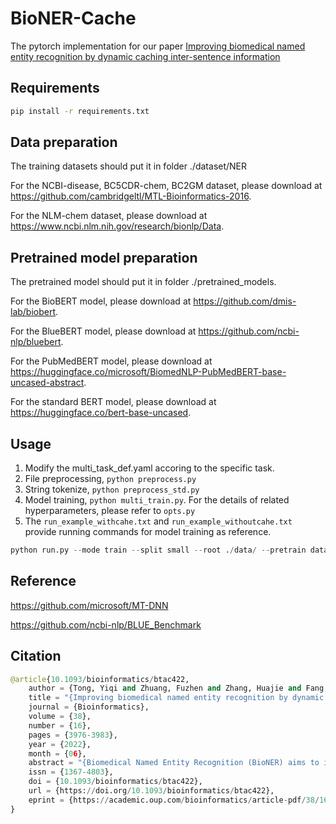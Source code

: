 # BioNER-Cache

The pytorch implementation for our paper [Improving biomedical named entity recognition by dynamic caching inter-sentence information](https://academic.oup.com/bioinformatics/article-abstract/38/16/3976/6618522?redirectedFrom=fulltext&login=false)

## Requirements
```bash
pip install -r requirements.txt
```

## Data preparation
The training datasets should put it in folder ./dataset/NER

For the NCBI-disease, BC5CDR-chem, BC2GM dataset, please download at https://github.com/cambridgeltl/MTL-Bioinformatics-2016.

For the NLM-chem dataset, please download at  https://www.ncbi.nlm.nih.gov/research/bionlp/Data.

## Pretrained model preparation

The pretrained model should put it in folder ./pretrained_models.

For the BioBERT model, please download at https://github.com/dmis-lab/biobert.

For the BlueBERT model, please download at https://github.com/ncbi-nlp/bluebert.

For the PubMedBERT model, please download at https://huggingface.co/microsoft/BiomedNLP-PubMedBERT-base-uncased-abstract.

For the standard BERT model, please download at https://huggingface.co/bert-base-uncased.
## Usage

1. Modify the multi_task_def.yaml accoring to the specific task.
2. File preprocessing, ```python preprocess.py ```
3. String tokenize, ```python preprocess_std.py ```
4. Model training, ```python multi_train.py```. For the details of related hyperparameters, please refer to ```opts.py```
5. The ```run_example_withcahe.txt``` and ```run_example_withoutcahe.txt``` provide running commands for model training as reference.
```python
python run.py --mode train --split small --root ./data/ --pretrain data/bert-base-uncased/
```

## Reference

https://github.com/microsoft/MT-DNN

https://github.com/ncbi-nlp/BLUE_Benchmark
## Citation

```python
@article{10.1093/bioinformatics/btac422,
    author = {Tong, Yiqi and Zhuang, Fuzhen and Zhang, Huajie and Fang, Chuyu and Zhao, Yu and Wang, Deqing and Zhu, Hengshu and Ni, Bin},
    title = "{Improving biomedical named entity recognition by dynamic caching inter-sentence information}",
    journal = {Bioinformatics},
    volume = {38},
    number = {16},
    pages = {3976-3983},
    year = {2022},
    month = {06},
    abstract = "{Biomedical Named Entity Recognition (BioNER) aims to identify biomedical domain-specific entities (e.g. gene, chemical and disease) from unstructured texts. Despite deep learning-based methods for BioNER achieving satisfactory results, there is still much room for improvement. Firstly, most existing methods use independent sentences as training units and ignore inter-sentence context, which usually leads to the labeling inconsistency problem. Secondly, previous document-level BioNER works have approved that the inter-sentence information is essential, but what information should be regarded as context remains ambiguous. Moreover, there are still few pre-training-based BioNER models that have introduced inter-sentence information. Hence, we propose a cache-based inter-sentence model called BioNER-Cache to alleviate the aforementioned problems.We propose a simple but effective dynamic caching module to capture inter-sentence information for BioNER. Specifically, the cache stores recent hidden representations constrained by predefined caching rules. And the model uses a query-and-read mechanism to retrieve similar historical records from the cache as the local context. Then, an attention-based gated network is adopted to generate context-related features with BioBERT. To dynamically update the cache, we design a scoring function and implement a multi-task approach to jointly train our model. We build a comprehensive benchmark on four biomedical datasets to evaluate the model performance fairly. Finally, extensive experiments clearly validate the superiority of our proposed BioNER-Cache compared with various state-of-the-art intra-sentence and inter-sentence baselines.Code will be available at https://github.com/zgzjdx/BioNER-Cache.Supplementary data are available at Bioinformatics online.}",
    issn = {1367-4803},
    doi = {10.1093/bioinformatics/btac422},
    url = {https://doi.org/10.1093/bioinformatics/btac422},
    eprint = {https://academic.oup.com/bioinformatics/article-pdf/38/16/3976/45300873/btac422.pdf},
}
```
